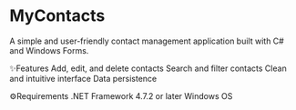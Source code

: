 # MyContacts

A simple and user-friendly contact management application built with C# and Windows Forms.

✨Features
Add, edit, and delete contacts
Search and filter contacts
Clean and intuitive interface
Data persistence


⚙️Requirements
.NET Framework 4.7.2 or later
Windows OS

